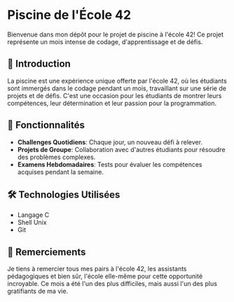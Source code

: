 # Piscine de l'École 42

Bienvenue dans mon dépôt pour le projet de piscine à l'école 42! Ce projet représente un mois intense de codage, d'apprentissage et de défis.

## 📌 Introduction

La piscine est une expérience unique offerte par l'école 42, où les étudiants sont immergés dans le codage pendant un mois, travaillant sur une série de projets et de défis. C'est une occasion pour les étudiants de montrer leurs compétences, leur détermination et leur passion pour la programmation.

## 🚀 Fonctionnalités

- **Challenges Quotidiens**: Chaque jour, un nouveau défi à relever.
- **Projets de Groupe**: Collaboration avec d'autres étudiants pour résoudre des problèmes complexes.
- **Examens Hebdomadaires**: Tests pour évaluer les compétences acquises pendant la semaine.

## 🛠 Technologies Utilisées

- Langage C
- Shell Unix
- Git

## 🙌 Remerciements

Je tiens à remercier tous mes pairs à l'école 42, les assistants pédagogiques et bien sûr, l'école elle-même pour cette opportunité incroyable. Ce mois a été l'un des plus difficiles, mais aussi l'un des plus gratifiants de ma vie.
